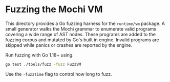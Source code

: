 # Fuzzing the Mochi VM

This directory provides a Go fuzzing harness for the `runtime/vm`
package. A small generator walks the Mochi grammar to enumerate valid
programs covering a wide range of AST nodes. These programs are added
to the fuzzing corpus
and mutated by Go's built in engine. Invalid programs are skipped while
panics or crashes are reported by the engine.

Run fuzzing with Go 1.18+ using:

```bash
go test ./tools/fuzz -fuzz FuzzVM
```

Use the `-fuzztime` flag to control how long to fuzz.


